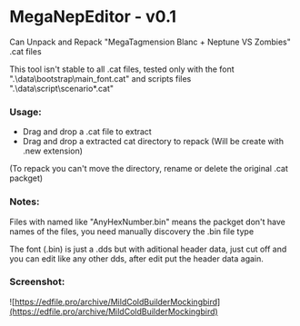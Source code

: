 # MegaNepEditor - v0.1

Can Unpack and Repack "MegaTagmension Blanc + Neptune VS Zombies" .cat files

This tool isn't stable to all .cat files, tested only with the font ".\data\bootstrap\main_font.cat" and scripts files ".\data\script\scenario\*.cat"


### Usage:
- Drag and drop a .cat file to extract
- Drag and drop a extracted cat directory to repack (Will be create with .new extension)

(To repack you can't move the directory, rename or delete the original .cat packget)

### Notes:
Files with named like "AnyHexNumber.bin" means the packget don't have names of the files, you need manually discovery the .bin file type

The font (.bin) is just a .dds but with aditional header data, just cut off and you can edit like any other dds, after edit put the header data again.

### Screenshot:
![https://edfile.pro/archive/MildColdBuilderMockingbird](https://edfile.pro/archive/MildColdBuilderMockingbird)
